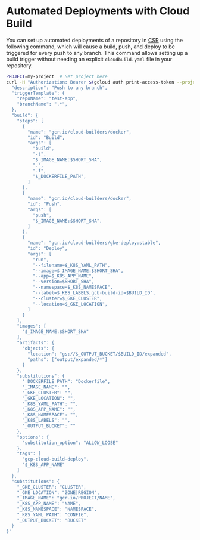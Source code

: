 # Automated Deployments with Cloud Build

You can set up automated deployments of a repository in
[CSR](https://cloud.google.com/source-repositories/) using the following
command, which will cause a build, push, and deploy to be triggered for every
push to any branch. This command allows setting up a build trigger without
needing an explicit `cloudbuild.yaml` file in your repository.

```bash
PROJECT=my-project  # Set project here
curl -H "Authorization: Bearer $(gcloud auth print-access-token --project=$PROJECT)" -H "Content-Type: application/json" -H "Accept: application/json" -H "X-Goog-User-Project: $PROJECT" https://cloudbuild.googleapis.com/v1/projects/$PROJECT/triggers -d '{
  "description": "Push to any branch",
  "triggerTemplate": {
    "repoName": "test-app",
    "branchName": ".*",
  },
  "build": {
    "steps": [
      {
        "name": "gcr.io/cloud-builders/docker",
        "id": "Build",
        "args": [
          "build",
          "-t",
          "$_IMAGE_NAME:$SHORT_SHA",
          ".",
          "-f",
          "$_DOCKERFILE_PATH",
        ]
      },
      {
        "name": "gcr.io/cloud-builders/docker",
        "id": "Push",
        "args": [
          "push",
          "$_IMAGE_NAME:$SHORT_SHA",
        ]
      },
      {
        "name": "gcr.io/cloud-builders/gke-deploy:stable",
        "id": "Deploy",
        "args": [
          "run",
          "--filename=$_K8S_YAML_PATH",
          "--image=$_IMAGE_NAME:$SHORT_SHA",
          "--app=$_K8S_APP_NAME",
          "--version=$SHORT_SHA",
          "--namespace=$_K8S_NAMESPACE",
          "--label=$_K8S_LABELS,gcb-build-id=$BUILD_ID",
          "--cluster=$_GKE_CLUSTER",
          "--location=$_GKE_LOCATION",
        ]
      }
    ],
    "images": [
      "$_IMAGE_NAME:$SHORT_SHA"
    ],
    "artifacts": {
      "objects": {
        "location": "gs://$_OUTPUT_BUCKET/$BUILD_ID/expanded",
        "paths": ["output/expanded/*"]
      }
    },
    "substitutions": {
      "_DOCKERFILE_PATH": "Dockerfile",
      "_IMAGE_NAME": "",
      "_GKE_CLUSTER": "",
      "_GKE_LOCATION": "",
      "_K8S_YAML_PATH": "",
      "_K8S_APP_NAME": "",
      "_K8S_NAMESPACE": "",
      "_K8S_LABELS": "",
      "_OUTPUT_BUCKET": ""
    },
    "options": {
      "substitution_option": "ALLOW_LOOSE"
    },
    "tags": [
      "gcp-cloud-build-deploy",
      "$_K8S_APP_NAME"
    ]
  },
  "substitutions": {
    "_GKE_CLUSTER": "CLUSTER",
    "_GKE_LOCATION": "ZONE|REGION",
    "_IMAGE_NAME": "gcr.io/PROJECT/NAME",
    "_K8S_APP_NAME": "NAME",
    "_K8S_NAMESPACE": "NAMESPACE",
    "_K8S_YAML_PATH": "CONFIG",
    "_OUTPUT_BUCKET": "BUCKET"
  }
}'
```
